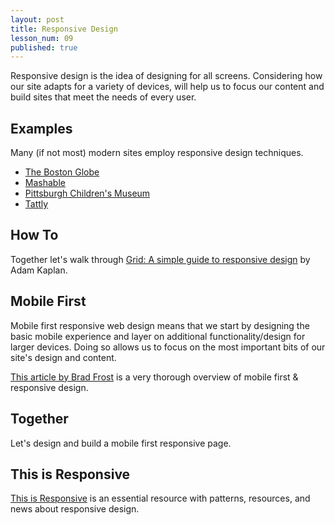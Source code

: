 ```yaml
---
layout: post
title: Responsive Design
lesson_num: 09
published: true
---
```


<p class="lead">
  Responsive design is the idea of designing for all screens. Considering how our site adapts for a variety of devices, will help us to focus our content and build sites that meet the needs of every user.
</p>

## Examples

Many (if not most) modern sites employ responsive design techniques.

- [The Boston Globe](http://www.bostonglobe.com/)
- [Mashable](http://mashable.com/)
- [Pittsburgh Children's Museum](https://pittsburghkids.org/)
- [Tattly](http://tattly.com/)

## How To

Together let's walk through [Grid: A simple guide to responsive design](http://www.adamkaplan.me/grid/) by Adam  Kaplan.

## Mobile First

Mobile first responsive web design means that we start by designing the basic mobile experience and layer on additional functionality/design for larger devices. Doing so allows us to focus on the most important bits of our site's design and content.

[This article by Brad Frost](http://bradfrostweb.com/blog/web/mobile-first-responsive-web-design/) is a very thorough overview of mobile first & responsive design.

## Together

Let's design and build a mobile first responsive page.

## This is Responsive

[This is Responsive](http://bradfrost.github.io/this-is-responsive/) is an essential resource with patterns, resources, and news about responsive design.
